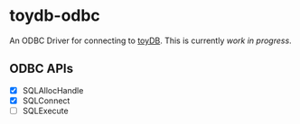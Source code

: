 # toydb-odbc

An ODBC Driver for connecting to [toyDB](https://github.com/erikgrinaker/toydb). This is currently *work in progress*.

## ODBC APIs

- [x] SQLAllocHandle
- [x] SQLConnect
- [ ] SQLExecute
